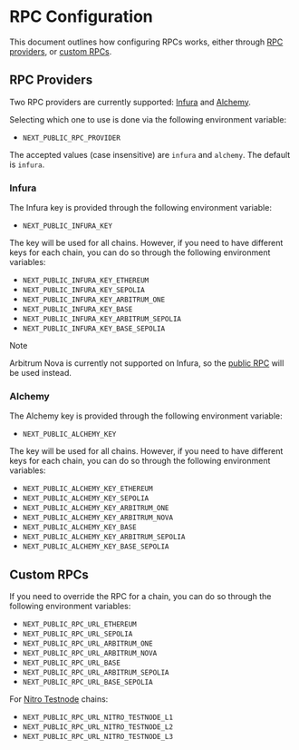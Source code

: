 # RPC Configuration

This document outlines how configuring RPCs works, either through [RPC providers](#rpc-providers), or [custom RPCs](#custom-rpcs).

## RPC Providers

Two RPC providers are currently supported: [Infura](#infura) and [Alchemy](#alchemy).

Selecting which one to use is done via the following environment variable:

- `NEXT_PUBLIC_RPC_PROVIDER`

The accepted values (case insensitive) are `infura` and `alchemy`. The default is `infura`.

### Infura

The Infura key is provided through the following environment variable:

- `NEXT_PUBLIC_INFURA_KEY`

The key will be used for all chains. However, if you need to have different keys for each chain, you can do so through the following environment variables:

- `NEXT_PUBLIC_INFURA_KEY_ETHEREUM`
- `NEXT_PUBLIC_INFURA_KEY_SEPOLIA`
- `NEXT_PUBLIC_INFURA_KEY_ARBITRUM_ONE`
- `NEXT_PUBLIC_INFURA_KEY_BASE`
- `NEXT_PUBLIC_INFURA_KEY_ARBITRUM_SEPOLIA`
- `NEXT_PUBLIC_INFURA_KEY_BASE_SEPOLIA`

> [!NOTE]
> Arbitrum Nova is currently not supported on Infura, so the [public RPC](https://nova.arbitrum.io/rpc) will be used instead.

### Alchemy

The Alchemy key is provided through the following environment variable:

- `NEXT_PUBLIC_ALCHEMY_KEY`

The key will be used for all chains. However, if you need to have different keys for each chain, you can do so through the following environment variables:

- `NEXT_PUBLIC_ALCHEMY_KEY_ETHEREUM`
- `NEXT_PUBLIC_ALCHEMY_KEY_SEPOLIA`
- `NEXT_PUBLIC_ALCHEMY_KEY_ARBITRUM_ONE`
- `NEXT_PUBLIC_ALCHEMY_KEY_ARBITRUM_NOVA`
- `NEXT_PUBLIC_ALCHEMY_KEY_BASE`
- `NEXT_PUBLIC_ALCHEMY_KEY_ARBITRUM_SEPOLIA`
- `NEXT_PUBLIC_ALCHEMY_KEY_BASE_SEPOLIA`

## Custom RPCs

If you need to override the RPC for a chain, you can do so through the following environment variables:

- `NEXT_PUBLIC_RPC_URL_ETHEREUM`
- `NEXT_PUBLIC_RPC_URL_SEPOLIA`
- `NEXT_PUBLIC_RPC_URL_ARBITRUM_ONE`
- `NEXT_PUBLIC_RPC_URL_ARBITRUM_NOVA`
- `NEXT_PUBLIC_RPC_URL_BASE`
- `NEXT_PUBLIC_RPC_URL_ARBITRUM_SEPOLIA`
- `NEXT_PUBLIC_RPC_URL_BASE_SEPOLIA`

For [Nitro Testnode](https://github.com/OffchainLabs/nitro-testnode) chains:

- `NEXT_PUBLIC_RPC_URL_NITRO_TESTNODE_L1`
- `NEXT_PUBLIC_RPC_URL_NITRO_TESTNODE_L2`
- `NEXT_PUBLIC_RPC_URL_NITRO_TESTNODE_L3`
